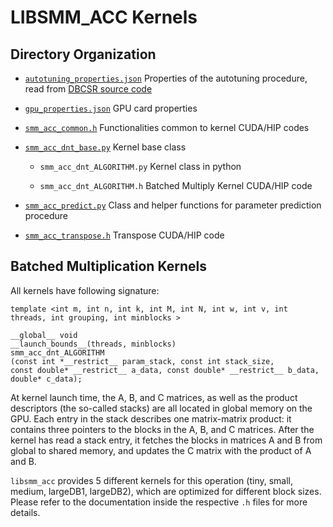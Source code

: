 # LIBSMM_ACC Kernels

## Directory Organization

* [`autotuning_properties.json`](autotuning_properties.json) Properties of the autotuning procedure, read from [DBCSR source code](../libsmm_acc_benchmark.cpp)

* [`gpu_properties.json`](gpu_properties.json) GPU card properties

* [`smm_acc_common.h`](smm_acc_common.h) Functionalities common to kernel CUDA/HIP codes

* [`smm_acc_dnt_base.py`](smm_acc_dnt_base.py) Kernel base class

  * `smm_acc_dnt_ALGORITHM.py` Kernel class in python

  * `smm_acc_dnt_ALGORITHM.h` Batched Multiply Kernel CUDA/HIP code

* [`smm_acc_predict.py`](smm_acc_predict.py) Class and helper functions for parameter prediction procedure

* [`smm_acc_transpose.h`](smm_acc_transpose.h) Transpose CUDA/HIP code

## Batched Multiplication Kernels

All kernels have following signature:

```
template <int m, int n, int k, int M, int N, int w, int v, int threads, int grouping, int minblocks >

__global__ void
__launch_bounds__(threads, minblocks)
smm_acc_dnt_ALGORITHM
(const int *__restrict__ param_stack, const int stack_size,
const double* __restrict__ a_data, const double* __restrict__ b_data, double* c_data);
```

At kernel launch time, the A, B, and C matrices, as well as the product descriptors (the so-called stacks) are all located in global memory on the GPU. Each entry in the stack describes one matrix-matrix product: it contains three pointers to the blocks in the A, B, and C matrices. After the kernel has read a stack entry, it fetches the blocks in matrices A and B from global to shared memory, and updates the C matrix with the product of A and B.

`libsmm_acc` provides 5 different kernels for this operation (tiny, small, medium, largeDB1, largeDB2), which are optimized for different block sizes. Please refer to the documentation inside the respective `.h` files for more details.

